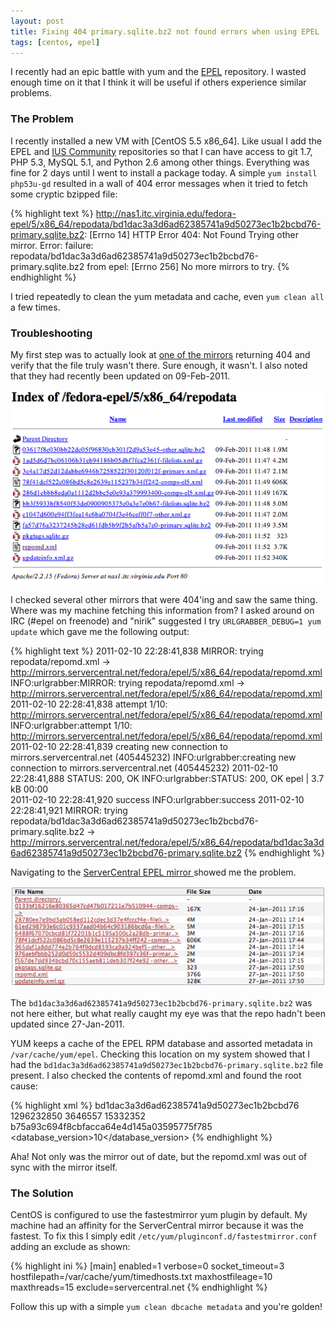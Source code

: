```yaml
---
layout: post
title: Fixing 404 primary.sqlite.bz2 not found errors when using EPEL
tags: [centos, epel]
---
```


I recently had an epic battle with yum and the [EPEL][1] repository. I wasted enough
time on it that I think it will be useful if others experience similar problems.

### The Problem ###

I recently installed a new VM with [CentOS 5.5 x86_64]. Like usual I add the EPEL 
and [IUS Community][2] repositories so that I can have access to git 1.7, PHP 5.3,
MySQL 5.1, and Python 2.6 among other things. Everything was fine for 2 days until
I went to install a package today. A simple `yum install php53u-gd` resulted in a 
wall of 404 error messages when it tried to fetch some cryptic bzipped file:

{% highlight text %}
http://nas1.itc.virginia.edu/fedora-epel/5/x86_64/repodata/bd1dac3a3d6ad62385741a9d50273ec1b2bcbd76-primary.sqlite.bz2: 
 [Errno 14] HTTP Error 404: Not Found
Trying other mirror.
Error: failure: 
repodata/bd1dac3a3d6ad62385741a9d50273ec1b2bcbd76-primary.sqlite.bz2 from
epel: [Errno 256] No more mirrors to try.
{% endhighlight %}

I tried repeatedly to clean the yum metadata and cache, even `yum clean all` a few times.


### Troubleshooting ###

My first step was to actually look at [one of the mirrors][3] returning 404 and verify that the file
truly wasn't there. Sure enough, it wasn't. I also noted that they had recently been updated on 09-Feb-2011.

![centos mirror repodata](/images/updatedrepo.png)

I checked several other mirrors that were 404'ing and saw the same thing. Where was my machine fetching 
this information from? I asked around on IRC (#epel on freenode) and "nirik" suggested I try 
`URLGRABBER_DEBUG=1 yum update` which gave me the following output:

{% highlight text %}
2011-02-10 22:28:41,838 MIRROR: trying repodata/repomd.xml -> http://mirrors.servercentral.net/fedora/epel/5/x86_64/repodata/repomd.xml
INFO:urlgrabber:MIRROR: trying repodata/repomd.xml -> http://mirrors.servercentral.net/fedora/epel/5/x86_64/repodata/repomd.xml
2011-02-10 22:28:41,838 attempt 1/10: http://mirrors.servercentral.net/fedora/epel/5/x86_64/repodata/repomd.xml
INFO:urlgrabber:attempt 1/10: http://mirrors.servercentral.net/fedora/epel/5/x86_64/repodata/repomd.xml
2011-02-10 22:28:41,839 creating new connection to mirrors.servercentral.net (405445232)
INFO:urlgrabber:creating new connection to mirrors.servercentral.net (405445232)
2011-02-10 22:28:41,888 STATUS: 200, OK
INFO:urlgrabber:STATUS: 200, OK
epel                                                                                                                                                        | 3.7 kB     00:00     
2011-02-10 22:28:41,920 success
INFO:urlgrabber:success
2011-02-10 22:28:41,921 MIRROR: trying repodata/bd1dac3a3d6ad62385741a9d50273ec1b2bcbd76-primary.sqlite.bz2 -> http://mirrors.servercentral.net/fedora/epel/5/x86_64/repodata/bd1dac3a3d6ad62385741a9d50273ec1b2bcbd76-primary.sqlite.bz2
{% endhighlight %}

Navigating to the [ServerCentral EPEL mirror ][4] showed me the problem.

![servercentral repodata](/images/repodata.png)

The `bd1dac3a3d6ad62385741a9d50273ec1b2bcbd76-primary.sqlite.bz2` was not here either, but what really caught my
eye was that the repo hadn't been updated since 27-Jan-2011.

YUM keeps a cache of the EPEL RPM database and assorted metadata in `/var/cache/yum/epel`. 
Checking this location on my system showed that I had the `bd1dac3a3d6ad62385741a9d50273ec1b2bcbd76-primary.sqlite.bz2`
file present. I also checked the contents of repomd.xml and found the root cause:

{% highlight xml %}
<data type="primary_db"> 
  <location href="repodata/bd1dac3a3d6ad62385741a9d50273ec1b2bcbd76-primary.sqlite.bz2"/> 
  <checksum type="sha">bd1dac3a3d6ad62385741a9d50273ec1b2bcbd76</checksum> 
  <timestamp>1296232850</timestamp> 
  <size>3646557</size> 
  <open-size>15332352</open-size> 
  <open-checksum type="sha">b75a93c694f8cbfacca64e4d145a03595775f785</open-checksum> 
  <database_version>10</database_version> 
</data>
{% endhighlight %}

Aha! Not only was the mirror out of date, but the repomd.xml was out of sync with the mirror itself.

### The Solution ###

CentOS is configured to use the fastestmirror yum plugin by default. My machine had an affinity for the
ServerCentral mirror because it was the fastest. To fix this I simply edit `/etc/yum/pluginconf.d/fastestmirror.conf`
adding an exclude as shown:

{% highlight ini %}
[main]
enabled=1
verbose=0
socket_timeout=3
hostfilepath=/var/cache/yum/timedhosts.txt
maxhostfileage=10
maxthreads=15
exclude=servercentral.net
{% endhighlight %}

Follow this up with a simple `yum clean dbcache metadata` and you're golden!

[1]: http://fedoraproject.org/wiki/EPEL
[2]: http://iuscommunity.org
[3]: http://nas1.itc.virginia.edu/fedora-epel/5/x86_64/repodata/
[4]: http://mirrors.servercentral.net/fedora/epel/